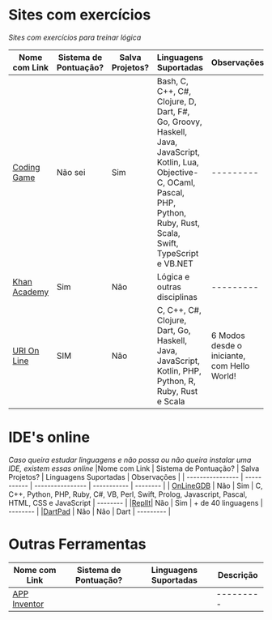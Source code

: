 # Sites com exercícios

*Sites com exercícios para treinar lógica*

|Nome com Link | Sistema de Pontuação? | Salva Projetos?| Linguagens Suportadas | Observações |
| ---------------- | ---------------- |---------- |----------- | -------- |
| [Coding Game](https://www.codingame.com/start) | Não sei  | Sim | Bash, C, C++, C#, Clojure, D, Dart, F#, Go, Groovy, Haskell, Java, JavaScript, Kotlin, Lua, Objective-C, OCaml, Pascal, PHP, Python, Ruby, Rust, Scala, Swift, TypeScript e VB.NET  | --------- |
|[Khan Academy](https://pt.khanacademy.org) | Sim | Não | Lógica e outras disciplinas | --------- |
| [URI On Line](https://www.urionlinejudge.com.br) | SIM | Não | C, C++, C#, Clojure, Dart, Go, Haskell, Java, JavaScript, Kotlin,  PHP, Python, R, Ruby, Rust e Scala  | 6 Modos desde o iniciante, com Hello World! |


# IDE's online

*Caso queira estudar linguagens e não possa ou não queira instalar uma IDE, existem essas online*
|Nome com Link | Sistema de Pontuação? | Salva Projetos? | Linguagens Suportadas | Observações |
| ---------------- | ----------- | ---------------- | ----------- | -------- |
| [OnLineGDB](https://www.onlinegdb.com) | Não | Sim | C, C++, Python, PHP, Ruby, C#, VB, Perl, Swift, Prolog, Javascript, Pascal, HTML, CSS e JavaScript | -------- |
|[ReplIt](https://repl.it/)| Não | Sim | + de 40 linguagens | -------- |
|[DartPad](https://dartpad.dev/) | Não | Não | Dart | --------- |

# Outras Ferramentas

|Nome com Link | Sistema de Pontuação? | Linguagens Suportadas | Descrição |
| ---------------- | --------------------------- | ----------- | -------- |
| [APP Inventor](http://ai2.appinventor.mit.edu/) |  | | --------- |


<!-- 
|[Code Academy](https://www.codecademy.com/) |  | |  | --------- |

|[]() |  | |  | --------- |
|[]() |  | |  | --------- |
|[]() |  | |  | --------- |
|[]() |  | |  | --------- |
|[]() |  | |  | --------- |
|[]() |  | |  | --------- |

Verificar
https://www.cronapp.io/planos
https://www.codechef.com/ide
https://ideone.com
https://codesandbox.io
https://www.online-ide.com
https://flexboxfroggy.com
https://code.org
https://www.hackerrank.com
https://www.codewars.com/
https://hackr.io
https://bento.io
https://www.codeavengers.com
https://codeasy.net
https://readme.so/editor

API
https://rapidapi.com/pt/marketplace

Extras
Docker
https://www.youtube.com/watch?v=0cDj7citEjE&list=PLf-O3X2-mxDk1MnJsejJwqcrDC5kDtXEb

Kubernets
https://www.youtube.com/playlist?list=PLf-O3X2-mxDmXQU-mJVgeaSL7Rtejvv0S
